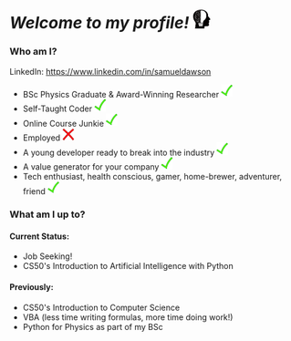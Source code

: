 # *Welcome to my profile!* <img src="https://github.com/Verano-20/Verano-20/blob/master/profile.png" alt="tick icon" width="30px" />

### Who am I?
LinkedIn: https://www.linkedin.com/in/samueldawson

- BSc Physics Graduate & Award-Winning Researcher <img src="https://github.com/Verano-20/Verano-20/blob/master/tick.png" alt="tick icon" width="20px" />
- Self-Taught Coder <img src="https://github.com/Verano-20/Verano-20/blob/master/tick.png" alt="tick icon" width="20px" />
- Online Course Junkie <img src="https://github.com/Verano-20/Verano-20/blob/master/tick.png" alt="tick icon" width="20px" />
- Employed <img src="https://github.com/Verano-20/Verano-20/blob/master/cross.png" alt="cross icon" width="20px" />
- A young developer ready to break into the industry <img src="https://github.com/Verano-20/Verano-20/blob/master/tick.png" alt="tick icon" width="20px" />
- A value generator for your company <img src="https://github.com/Verano-20/Verano-20/blob/master/tick.png" alt="tick icon" width="20px" />
- Tech enthusiast, health conscious, gamer, home-brewer, adventurer, friend <img src="https://github.com/Verano-20/Verano-20/blob/master/tick.png" alt="tick icon" width="20px" />

### What am I up to?
#### Current Status:
- Job Seeking!
- CS50's Introduction to Artificial Intelligence with Python

#### Previously:
- CS50's Introduction to Computer Science
- VBA (less time writing formulas, more time doing work!)
- Python for Physics as part of my BSc
